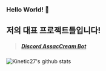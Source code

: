 ### Hello World! 👋
## 저의 대표 프로젝트들입니다!
> ##### [Discord AssacCream Bot](https://discord.com/oauth2/authorize?client_id=756328559827746847&permissions=8&scope=bot, "Invited Link")

![Kinetic27's github stats](https://github-readme-stats.vercel.app/api?username=ERRrOR404&show_icons=true)
